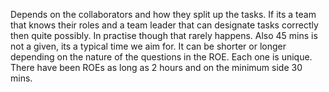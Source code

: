 Depends on the collaborators and how they split up the tasks. If its a team
that knows their roles and a team leader that can designate tasks correctly
then quite possibly. In practise though that rarely happens.
Also 45 mins is not a given, its a typical time we aim for. It can be shorter
or longer depending on the nature of the questions in the ROE. Each one is
unique. There have been ROEs as long as 2 hours and on the minimum side 30
mins.